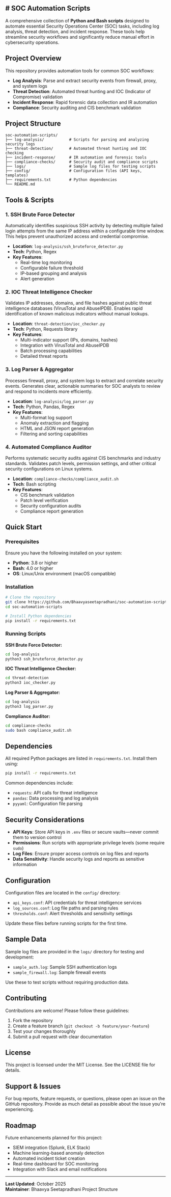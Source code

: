 ## # SOC Automation Scripts

A comprehensive collection of **Python and Bash scripts** designed to automate essential Security Operations Center (SOC) tasks, including log analysis, threat detection, and incident response. These tools help streamline security workflows and significantly reduce manual effort in cybersecurity operations.

##  Project Overview

This repository provides automation tools for common SOC workflows:
- **Log Analysis**: Parse and extract security events from firewall, proxy, and system logs
- **Threat Detection**: Automated threat hunting and IOC (Indicator of Compromise) validation
- **Incident Response**: Rapid forensic data collection and IR automation
- **Compliance**: Security auditing and CIS benchmark validation

##  Project Structure
```
soc-automation-scripts/
├── log-analysis/           # Scripts for parsing and analyzing security logs
├── threat-detection/       # Automated threat hunting and IOC checking
├── incident-response/      # IR automation and forensic tools
├── compliance-checks/      # Security audit and compliance scripts
├── logs/                   # Sample log files for testing scripts
├── config/                 # Configuration files (API keys, templates)
├── requirements.txt        # Python dependencies
└── README.md
```

##  Tools & Scripts

### 1. SSH Brute Force Detector
Automatically identifies suspicious SSH activity by detecting multiple failed login attempts from the same IP address within a configurable time window. This helps prevent unauthorized access and credential compromise.

- **Location**: `log-analysis/ssh_bruteforce_detector.py`
- **Tech**: Python, Regex
- **Key Features**:
  - Real-time log monitoring
  - Configurable failure threshold
  - IP-based grouping and analysis
  - Alert generation

### 2. IOC Threat Intelligence Checker
Validates IP addresses, domains, and file hashes against public threat intelligence databases (VirusTotal and AbuseIPDB). Enables rapid identification of known malicious indicators without manual lookups.

- **Location**: `threat-detection/ioc_checker.py`
- **Tech**: Python, Requests library
- **Key Features**:
  - Multi-indicator support (IPs, domains, hashes)
  - Integration with VirusTotal and AbuseIPDB
  - Batch processing capabilities
  - Detailed threat reports

### 3. Log Parser & Aggregator
Processes firewall, proxy, and system logs to extract and correlate security events. Generates clear, actionable summaries for SOC analysts to review and respond to incidents more efficiently.

- **Location**: `log-analysis/log_parser.py`
- **Tech**: Python, Pandas, Regex
- **Key Features**:
  - Multi-format log support
  - Anomaly extraction and flagging
  - HTML and JSON report generation
  - Filtering and sorting capabilities

### 4. Automated Compliance Auditor
Performs systematic security audits against CIS benchmarks and industry standards. Validates patch levels, permission settings, and other critical security configurations on Linux systems.

- **Location**: `compliance-checks/compliance_audit.sh`
- **Tech**: Bash scripting
- **Key Features**:
  - CIS benchmark validation
  - Patch level verification
  - Security configuration audits
  - Compliance report generation

##  Quick Start

### Prerequisites

Ensure you have the following installed on your system:
- **Python**: 3.8 or higher
- **Bash**: 4.0 or higher
- **OS**: Linux/Unix environment (macOS compatible)

### Installation
```bash
# Clone the repository
git clone https://github.com/Bhaavyaseetapradhani/soc-automation-scripts.git
cd soc-automation-scripts

# Install Python dependencies
pip install -r requirements.txt
```

### Running Scripts

**SSH Brute Force Detector:**
```bash
cd log-analysis
python3 ssh_bruteforce_detector.py
```

**IOC Threat Intelligence Checker:**
```bash
cd threat-detection
python3 ioc_checker.py
```

**Log Parser & Aggregator:**
```bash
cd log-analysis
python3 log_parser.py
```

**Compliance Auditor:**
```bash
cd compliance-checks
sudo bash compliance_audit.sh
```

##  Dependencies

All required Python packages are listed in `requirements.txt`. Install them using:
```bash
pip install -r requirements.txt
```

Common dependencies include:
- `requests`: API calls for threat intelligence
- `pandas`: Data processing and log analysis
- `pyyaml`: Configuration file parsing

##  Security Considerations

- **API Keys**: Store API keys in `.env` files or secure vaults—never commit them to version control
- **Permissions**: Run scripts with appropriate privilege levels (some require `sudo`)
- **Log Files**: Ensure proper access controls on log files and reports
- **Data Sensitivity**: Handle security logs and reports as sensitive information

##  Configuration

Configuration files are located in the `config/` directory:
- `api_keys.conf`: API credentials for threat intelligence services
- `log_sources.conf`: Log file paths and parsing rules
- `thresholds.conf`: Alert thresholds and sensitivity settings

Update these files before running scripts for the first time.

##  Sample Data

Sample log files are provided in the `logs/` directory for testing and development:
- `sample_auth.log`: Sample SSH authentication logs
- `sample_firewall.log`: Sample firewall events

Use these to test scripts without requiring production data.

##  Contributing

Contributions are welcome! Please follow these guidelines:
1. Fork the repository
2. Create a feature branch (`git checkout -b feature/your-feature`)
3. Test your changes thoroughly
4. Submit a pull request with clear documentation

##  License

This project is licensed under the MIT License. See the LICENSE file for details.

##  Support & Issues

For bug reports, feature requests, or questions, please open an issue on the GitHub repository. Provide as much detail as possible about the issue you're experiencing.

##  Roadmap

Future enhancements planned for this project:
- SIEM integration (Splunk, ELK Stack)
- Machine learning-based anomaly detection
- Automated incident ticket creation
- Real-time dashboard for SOC monitoring
- Integration with Slack and email notifications

---

**Last Updated**: October 2025  
**Maintainer**: Bhaavya Seetapradhani Project Structure
